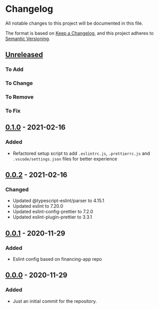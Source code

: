 # Changelog

All notable changes to this project will be documented in this file.

The format is based on [Keep a Changelog](https://keepachangelog.com/en/1.0.0/),
and this project adheres to [Semantic Versioning](https://semver.org/spec/v2.0.0.html).

## [Unreleased]

### To Add

### To Change

### To Remove

### To Fix

## [0.1.0] - 2021-02-16

### Added

- Refactored setup script to add `.eslintrc.js`, `.prettierrc.js` and `.vscode/settings.json` files for better experience

## [0.0.2] - 2021-02-16

### Changed

- Updated @typescript-eslint/parser to 4.15.1
- Updated eslint to 7.20.0
- Updated eslint-config-prettier to 7.2.0
- Updated eslint-plugin-prettier to 3.3.1

## [0.0.1] - 2020-11-29

### Added

- Eslint config based on financing-app repo

## [0.0.0] - 2020-11-29

### Added

- Just an initial commit for the repository.

[unreleased]: https://git.frontiercargroup.org/tools/eslint-config/-/compare/0.1.0...master
[0.1.0]: https://git.frontiercargroup.org/tools/eslint-config/-/tags/0.1.0
[0.0.2]: https://git.frontiercargroup.org/tools/eslint-config/-/tags/0.0.2
[0.0.1]: https://git.frontiercargroup.org/tools/eslint-config/-/tags/0.0.1
[0.0.0]: https://git.frontiercargroup.org/tools/eslint-config/-/tags/0.0.0
